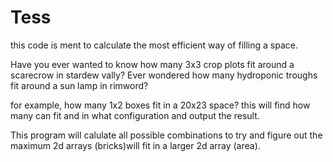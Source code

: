 # Tess
this code is ment to calculate the most efficient way of filling a space.

Have you ever wanted to know how many 3x3 crop plots fit around a scarecrow in stardew vally?
Ever wondered how many hydroponic troughs fit around a sun lamp in rimword?

for example, how many 1x2 boxes fit in a 20x23 space? this will find how many can fit and in what configuration and output the result.

This program will calulate all possible combinations to try and figure out the maximum 2d arrays (bricks)will fit in a larger 2d array (area).


